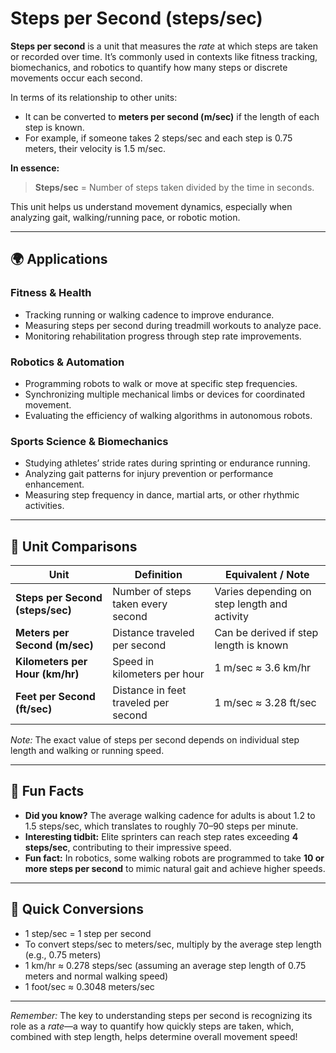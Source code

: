 # Steps per Second (steps/sec)

**Steps per second** is a unit that measures the *rate* at which steps are taken or recorded over time. It’s commonly used in contexts like fitness tracking, biomechanics, and robotics to quantify how many steps or discrete movements occur each second. 

In terms of its relationship to other units:
- It can be converted to **meters per second (m/sec)** if the length of each step is known.
- For example, if someone takes 2 steps/sec and each step is 0.75 meters, their velocity is 1.5 m/sec.

**In essence:**
> **Steps/sec** = Number of steps taken divided by the time in seconds.

This unit helps us understand movement dynamics, especially when analyzing gait, walking/running pace, or robotic motion.

---

## 🌍 Applications

### Fitness & Health
- Tracking running or walking cadence to improve endurance.
- Measuring steps per second during treadmill workouts to analyze pace.
- Monitoring rehabilitation progress through step rate improvements.

### Robotics & Automation
- Programming robots to walk or move at specific step frequencies.
- Synchronizing multiple mechanical limbs or devices for coordinated movement.
- Evaluating the efficiency of walking algorithms in autonomous robots.

### Sports Science & Biomechanics
- Studying athletes’ stride rates during sprinting or endurance running.
- Analyzing gait patterns for injury prevention or performance enhancement.
- Measuring step frequency in dance, martial arts, or other rhythmic activities.

---

## 📏 Unit Comparisons

| Unit                        | Definition                                  | Equivalent / Note                            |
|-----------------------------|----------------------------------------------|----------------------------------------------|
| **Steps per Second (steps/sec)** | Number of steps taken every second       | Varies depending on step length and activity |
| **Meters per Second (m/sec)**     | Distance traveled per second             | Can be derived if step length is known     |
| **Kilometers per Hour (km/hr)**   | Speed in kilometers per hour             | 1 m/sec ≈ 3.6 km/hr                        |
| **Feet per Second (ft/sec)**      | Distance in feet traveled per second    | 1 m/sec ≈ 3.28 ft/sec                     |

*Note:* The exact value of steps per second depends on individual step length and walking or running speed.

---

## 🌟 Fun Facts

- **Did you know?** The average walking cadence for adults is about 1.2 to 1.5 steps/sec, which translates to roughly 70–90 steps per minute.
- **Interesting tidbit:** Elite sprinters can reach step rates exceeding **4 steps/sec**, contributing to their impressive speed.
- **Fun fact:** In robotics, some walking robots are programmed to take **10 or more steps per second** to mimic natural gait and achieve higher speeds.

---

## 🔄 Quick Conversions

- 1 step/sec = 1 step per second
- To convert steps/sec to meters/sec, multiply by the average step length (e.g., 0.75 meters)
- 1 km/hr ≈ 0.278 steps/sec (assuming an average step length of 0.75 meters and normal walking speed)
- 1 foot/sec ≈ 0.3048 meters/sec

---

*Remember:* The key to understanding steps per second is recognizing its role as a *rate*—a way to quantify how quickly steps are taken, which, combined with step length, helps determine overall movement speed!